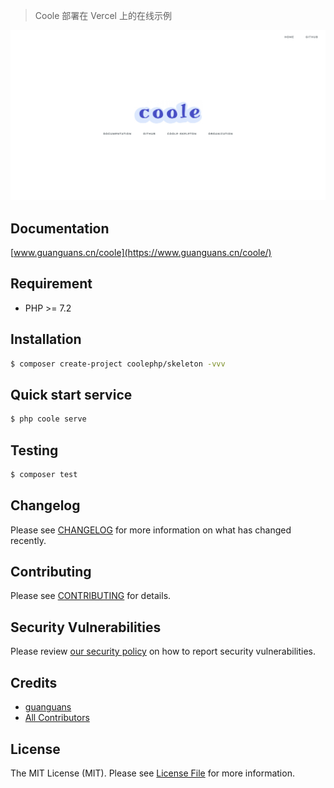 > Coole 部署在 Vercel 上的在线示例

<p align="center">
    <a href="https://coole.vercel.app"><img src="./public/static/index.png" alt="Coole"></a>
</p>

## Documentation

[www.guanguans.cn/coole](https://www.guanguans.cn/coole/)

## Requirement

* PHP >= 7.2

## Installation

``` bash
$ composer create-project coolephp/skeleton -vvv
```

## Quick start service

``` php
$ php coole serve
```

## Testing

``` bash
$ composer test
```

## Changelog

Please see [CHANGELOG](CHANGELOG.md) for more information on what has changed recently.

## Contributing

Please see [CONTRIBUTING](.github/CONTRIBUTING.md) for details.

## Security Vulnerabilities

Please review [our security policy](../../security/policy) on how to report security vulnerabilities.

## Credits

* [guanguans](https://github.com/guanguans)
* [All Contributors](../../contributors)

## License

The MIT License (MIT). Please see [License File](LICENSE) for more information.

